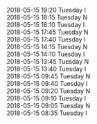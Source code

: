 2018-05-15 19:20 Tuesday  I  
2018-05-15 18:15 Tuesday  N  
2018-05-15 18:10 Tuesday  I  
2018-05-15 17:45 Tuesday  N  
2018-05-15 17:40 Tuesday  I  
2018-05-15 14:15 Tuesday  N  
2018-05-15 14:10 Tuesday  I  
2018-05-15 13:45 Tuesday  N  
2018-05-15 13:40 Tuesday  I  
2018-05-15 09:45 Tuesday  N  
2018-05-15 09:40 Tuesday  I  
2018-05-15 09:20 Tuesday  N  
2018-05-15 09:10 Tuesday  I  
2018-05-15 09:05 Tuesday  N  
2018-05-15 08:35 Tuesday  I  
